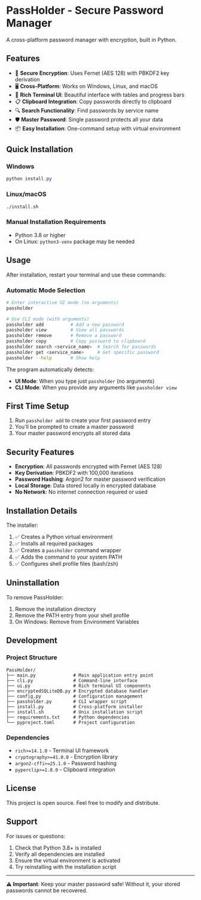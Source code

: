 # PassHolder - Secure Password Manager

A cross-platform password manager with encryption, built in Python.

## Features

- 🔐 **Secure Encryption**: Uses Fernet (AES 128) with PBKDF2 key derivation
- 🖥️ **Cross-Platform**: Works on Windows, Linux, and macOS  
- 🎨 **Rich Terminal UI**: Beautiful interface with tables and progress bars
- 📋 **Clipboard Integration**: Copy passwords directly to clipboard
- 🔍 **Search Functionality**: Find passwords by service name
- 🛡️ **Master Password**: Single password protects all your data
- 📦 **Easy Installation**: One-command setup with virtual environment

## Quick Installation

### Windows
```powershell
python install.py
```

### Linux/macOS
```bash
./install.sh
```

### Manual Installation Requirements
- Python 3.8 or higher
- On Linux: `python3-venv` package may be needed

## Usage

After installation, restart your terminal and use these commands:

### Automatic Mode Selection

```bash
# Enter interactive UI mode (no arguments)
passholder

# Use CLI mode (with arguments)
passholder add          # Add a new password
passholder view         # View all passwords
passholder remove       # Remove a password
passholder copy         # Copy password to clipboard
passholder search <service_name>  # Search for passwords
passholder get <service_name>     # Get specific password
passholder --help       # Show help
```

The program automatically detects:
- **UI Mode**: When you type just `passholder` (no arguments)
- **CLI Mode**: When you provide any arguments like `passholder view`

## First Time Setup

1. Run `passholder add` to create your first password entry
2. You'll be prompted to create a master password
3. Your master password encrypts all stored data

## Security Features

- **Encryption**: All passwords encrypted with Fernet (AES 128)
- **Key Derivation**: PBKDF2 with 100,000 iterations
- **Password Hashing**: Argon2 for master password verification
- **Local Storage**: Data stored locally in encrypted database
- **No Network**: No internet connection required or used

## Installation Details

The installer:
1. ✅ Creates a Python virtual environment
2. ✅ Installs all required packages
3. ✅ Creates a `passholder` command wrapper
4. ✅ Adds the command to your system PATH
5. ✅ Configures shell profile files (bash/zsh)

## Uninstallation

To remove PassHolder:
1. Remove the installation directory
2. Remove the PATH entry from your shell profile
3. On Windows: Remove from Environment Variables

## Development

### Project Structure
```
PassHolder/
├── main.py              # Main application entry point
├── cli.py               # Command-line interface
├── ui.py                # Rich terminal UI components
├── encryptedSQLiteDB.py # Encrypted database handler
├── config.py            # Configuration management
├── passholder.py        # CLI wrapper script
├── install.py           # Cross-platform installer
├── install.sh           # Unix installation script
├── requirements.txt     # Python dependencies
└── pyproject.toml       # Project configuration
```

### Dependencies
- `rich>=14.1.0` - Terminal UI framework
- `cryptography>=41.0.0` - Encryption library
- `argon2-cffi>=25.1.0` - Password hashing
- `pyperclip>=1.8.0` - Clipboard integration

## License

This project is open source. Feel free to modify and distribute.

## Support

For issues or questions:
1. Check that Python 3.8+ is installed
2. Verify all dependencies are installed
3. Ensure the virtual environment is activated
4. Try reinstalling with the installation script

---

**⚠️ Important**: Keep your master password safe! Without it, your stored passwords cannot be recovered.
